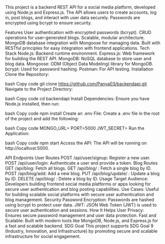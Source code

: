 This project is a backend REST API for a social media platform, developed using Node.js and Express.js. The API allows users to create accounts, log in, post blogs, and interact with user data securely. Passwords are encrypted using bcrypt to ensure security.

Features
User authentication with encrypted passwords (bcrypt).
CRUD operations for user-generated blogs.
Scalable, modular architecture.
MongoDB database integration with Mongoose for managing data.
Built with RESTful principles for easy integration with frontend applications.
Tech Stack
Node.js: Backend runtime environment.
Express.js: Web framework for building the REST API.
MongoDB: NoSQL database to store user and blog data.
Mongoose: ODM (Object Data Modeling) library for MongoDB.
bcrypt: Used for password hashing.
Postman: For API testing.
Installation
Clone the Repository:

bash
Copy code
git clone https://github.com/Panya03/backendapi.git
Navigate to the Project Directory:

bash
Copy code
cd backendapi
Install Dependencies: Ensure you have Node.js installed, then run:

bash
Copy code
npm install
Create an .env File: Create a .env file in the root of the project and add the following:

bash
Copy code
MONGO_URL=<your-mongodb-connection-string>
PORT=5000
JWT_SECRET=<your-jwt-secret>
Run the Application:

bash
Copy code
npm start
Access the API: The API will be running on http://localhost:5000.

API Endpoints
User Routes
POST /api/user/signup: Register a new user.
POST /api/user/login: Authenticate a user and provide a token.
Blog Routes
GET /api/blog: Fetch all blogs.
GET /api/blog/
: Fetch a single blog by ID.
POST /api/blog/add: Add a new blog.
PUT /api/blog/update/
: Update a blog by ID.
DELETE /api/blog/
: Delete a blog by ID.
Usage
Target Audience: Developers building frontend social media platforms or apps looking for secure user authentication and blog posting capabilities.
Use Cases: Useful for building scalable social platforms with secure user authentication and blog management.
Security
Password Encryption: Passwords are hashed using bcrypt to protect user data.
JWT: JSON Web Token (JWT) is used to secure user authentication and sessions.
How It Helps
User Privacy: Ensures secure password management and user data protection.
Fast and Scalable: Built with modern tools like MongoDB, Node.js, and Express.js for a fast and scalable backend.
SDG Goal
This project supports SDG Goal 9 (Industry, Innovation, and Infrastructure) by promoting secure and scalable infrastructure for social engagement.
